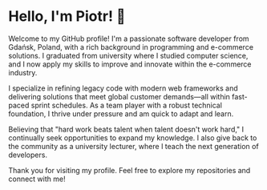 # Hello, I'm Piotr! 👋

Welcome to my GitHub profile! I'm a passionate software developer from Gdańsk, Poland, with a rich background in programming and e-commerce solutions. I graduated from university where I studied computer science, and I now apply my skills to improve and innovate within the e-commerce industry.

I specialize in refining legacy code with modern web frameworks and delivering solutions that meet global customer demands—all within fast-paced sprint schedules. As a team player with a robust technical foundation, I thrive under pressure and am quick to adapt and learn.

Believing that "hard work beats talent when talent doesn't work hard," I continually seek opportunities to expand my knowledge. I also give back to the community as a university lecturer, where I teach the next generation of developers.

Thank you for visiting my profile. Feel free to explore my repositories and connect with me!


<!--
**PeterPorzuczek/PeterPorzuczek** is a ✨ _special_ ✨ repository because its `README.md` (this file) appears on your GitHub profile.

Here are some ideas to get you started:

- 🔭 I’m currently working on ...
- 🌱 I’m currently learning ...
- 👯 I’m looking to collaborate on ...
- 🤔 I’m looking for help with ...
- 💬 Ask me about ...
- 📫 How to reach me: ...
- 😄 Pronouns: ...
- ⚡ Fun fact: ...
-->
